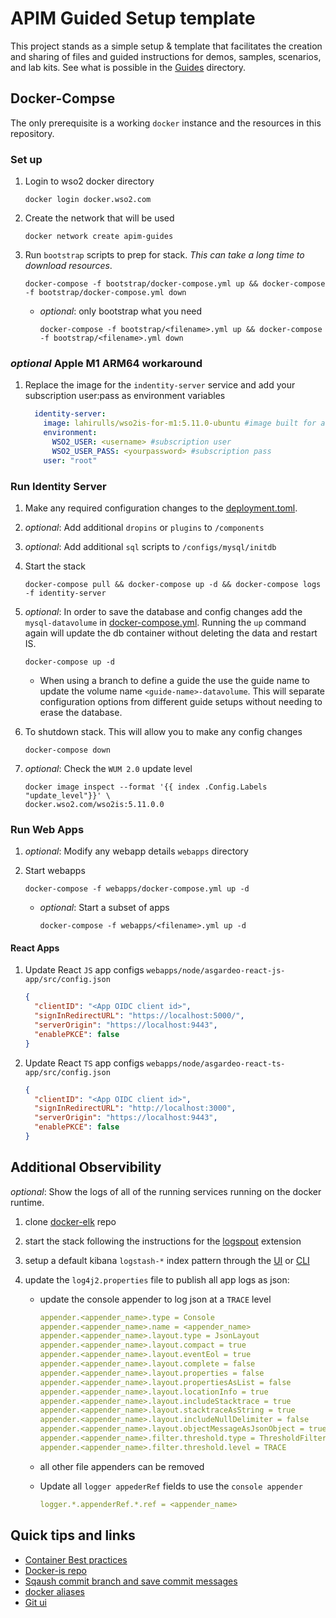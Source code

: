 # APIM Guided Setup template

This project stands as a simple setup & template that facilitates the creation and sharing of files and guided instructions for demos, samples, scenarios, and lab kits. See what is possible in the [Guides](guides/README.md) directory.

## Docker-Compse

The only prerequisite is a working `docker` instance and the resources in this repository.

### Set up

1. Login to wso2 docker directory

    ```shell
    docker login docker.wso2.com
    ```

1. Create the network that will be used

    ```shell
    docker network create apim-guides
    ```

1. Run `bootstrap` scripts to prep for stack. *This can take a long time to download resources*.

    ```shell
    docker-compose -f bootstrap/docker-compose.yml up && docker-compose -f bootstrap/docker-compose.yml down
    ```

    - *optional*: only bootstrap what you need

      ```shell
      docker-compose -f bootstrap/<filename>.yml up && docker-compose -f bootstrap/<filename>.yml down
      ```

### *optional* Apple M1 ARM64 workaround

1. Replace the image for the `indentity-server` service and add your subscription user:pass as environment variables

    ```yaml
      identity-server:
        image: lahirulls/wso2is-for-m1:5.11.0-ubuntu #image built for arm64
        environment:
          WSO2_USER: <username> #subscription user
          WSO2_USER_PASS: <yourpassword> #subscription pass
        user: "root"
    ```

### Run Identity Server

1. Make any required configuration changes to the [deployment.toml](../configs/identity-server/deployment.toml).

1. *optional*: Add additional `dropins` or `plugins` to `/components`
1. *optional*: Add additional `sql` scripts to `/configs/mysql/initdb`

1. Start the stack

    ```shell
    docker-compose pull && docker-compose up -d && docker-compose logs -f identity-server
    ```

1. *optional*: In order to save the database and config changes add the `mysql-datavolume` in [docker-compose.yml](docker-compose.yml). Running the `up` command again will update the db container without deleting the data and restart IS.

    ```shell
    docker-compose up -d
    ```

    - When using a branch to define a guide the use the guide name to update the volume name `<guide-name>-datavolume`. This will separate configuration options from different guide setups without needing to erase the database.

1. To shutdown stack. This will allow you to make any config changes

    ```shell
    docker-compose down
    ```

1. *optional*: Check the `WUM 2.0` update level

    ```shell
    docker image inspect --format '{{ index .Config.Labels "update_level"}}' \
    docker.wso2.com/wso2is:5.11.0.0
    ```

### Run Web Apps

1. *optional*: Modify any webapp details `webapps` directory

1. Start webapps

    ```shell
    docker-compose -f webapps/docker-compose.yml up -d
    ```

    - *optional*: Start a subset of apps

      ```shell
      docker-compose -f webapps/<filename>.yml up -d
      ```

#### React Apps

  1. Update React `JS` app configs `webapps/node/asgardeo-react-js-app/src/config.json`

      ```JSON
      {
        "clientID": "<App OIDC client id>",
        "signInRedirectURL": "https://localhost:5000/",
        "serverOrigin": "https://localhost:9443",
        "enablePKCE": false
      }
      ```

  1. Update React `TS` app configs `webapps/node/asgardeo-react-ts-app/src/config.json`

      ```JSON
      {
        "clientID": "<App OIDC client id>",
        "signInRedirectURL": "http://localhost:3000",
        "serverOrigin": "https://localhost:9443",
        "enablePKCE": false
      }
      ```

## Additional Observibility

*optional*: Show the logs of all of the running services running on the docker runtime.

1. clone [docker-elk](https://github.com/deviantony/docker-elk/) repo
1. start the stack following the instructions for the [logspout](https://github.com/deviantony/docker-elk/tree/main/extensions/logspout) extension
1. setup a default kibana `logstash-*` index pattern through the [UI](https://www.elastic.co/guide/en/kibana/current/index-patterns.html) or [CLI](https://github.com/deviantony/docker-elk#on-the-command-line)

1. update the `log4j2.properties` file to publish all app logs as json:
    - update the console appender to log json at a `TRACE` level

      ``` yaml
      appender.<appender_name>.type = Console
      appender.<appender_name>.name = <appender_name>
      appender.<appender_name>.layout.type = JsonLayout
      appender.<appender_name>.layout.compact = true
      appender.<appender_name>.layout.eventEol = true
      appender.<appender_name>.layout.complete = false
      appender.<appender_name>.layout.properties = false
      appender.<appender_name>.layout.propertiesAsList = false
      appender.<appender_name>.layout.locationInfo = true
      appender.<appender_name>.layout.includeStacktrace = true
      appender.<appender_name>.layout.stacktraceAsString = true
      appender.<appender_name>.layout.includeNullDelimiter = false
      appender.<appender_name>.layout.objectMessageAsJsonObject = true
      appender.<appender_name>.filter.threshold.type = ThresholdFilter
      appender.<appender_name>.filter.threshold.level = TRACE
      ```

    - all other file appenders can be removed

    - Update all `logger appederRef` fields to use the `console appender`

      ``` yaml
      logger.*.appenderRef.*.ref = <appender_name>
      ```

## Quick tips and links

- [Container Best practices](https://cloud.google.com/architecture/best-practices-for-operating-containers)
- [Docker-is repo](https://github.com/wso2/docker-is)
- [Sqaush commit branch and save commit messages](https://gitlab.com/-/snippets/1968617)
- [docker aliases](https://github.com/akarzim/zsh-docker-aliases)
- [Git ui](https://git-fork.com/)
